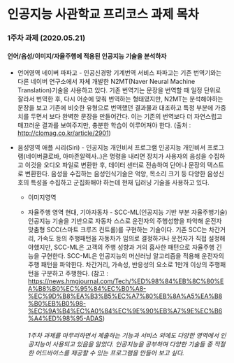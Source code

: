 # 인공지능 사관학교 프리코스 과제 목차

### 1주차 과제 (2020.05.21)
#### 언어/음성/이미지/자율주행에 적용된 인공지능 기술을 분석하자 #### 

* 언어영역 
  네이버 파파고 - 인공신경망 기계번역 서비스
  파파고는 기존 번역기와는 다른 네이버 연구소에서 자체 개발한 N2MT(Naver Neural Machine Translation)기술을 사용하고 있다. 기존 번역기는 문장을 번역할 때 일정 단위로 잘라서 번역한 후, 다시 어순에 맞춰 번역하는 형태였지만, N2MT는 분석해야하는 문장을 보고 기존에 비슷한 유형으로 번역했던 결과물과 대조하고 특정 부분에 가중치를 두면서 보다 완벽한 문장을 만들어간다. 이는 기존의 번역보다 더 자연스럽고 매끄러운 결과를 보여주지만, 충분한 학습이 이루어져야 한다.
  (출처 : http://clomag.co.kr/article/2901)

* 음성영역
  애플 시리(Siri) - 인공지능 개인비서 프로그램
  인공지능 개인비서 프로그램(네이버클로바, 아마존알렉사..)은 명령을 내리면 장치가 사용자의 음성을 수집하고 이것을 오디오 파일로 변환한 후, 데이터 센터로 전송하여 단어나 문장의 텍스트로 변환한다. 음성을 수집하는 음성인식기술은 억양, 목소리 크기 등 다양한 음성신호의 특성을 수집하고 군집화해야 하는데 현재 딥러닝 기술을 사용하고 있다.
  
  * 이미지영역
  
  
  * 자율주행 영역
    현대, 기아자동차 - SCC-ML(인공지능 기반 부분 자율주행기술)
    인공지능 기술을 기반으로 자동차 스스로 운전자의 주행성향을 파악해 운전자 맞춤형 SCC(스마트 크루즈 컨트롤)를 구현하는 기술이다. 기존 SCC는 차간거리, 가속도 등의 주행패턴을 자동차가 임의로 결정하거나 운전자가 직접 설정해야했지만, SCC-ML은 고객의 주행 성향과 거의 흡사한 패턴으로 자율주행 긴능을 구현한다.
    SCC-ML은 인공지능의 머신러닝 알고리즘을 적용해 운전자의 주행 패턴을 파악한다. 차간거리, 가속성, 반응성의 요소로 1만개 이상의 주행패턴을 구분하고 주행한다.
    (참고 : https://news.hmgjournal.com/Tech/%ED%98%84%EB%8C%80%EA%B8%B0%EC%95%84%EC%B0%A8-%EC%9D%B8%EA%B3%B5%EC%A7%80%EB%8A%A5%EA%B8%B0%EB%B0%98-%EC%9A%B4%EC%A0%84%EC%9E%90%EB%A7%9E%EC%B6%A4%ED%98%95-ADAS)
    
    ###### 1주차 과제를 마무리하면서 제출하는 기능과 서비스 외에도 다양한 영역에서 인공지능이 사용되고 있음을 알았다. 인공지능을 공부하며 다양한 기술들 중 적절한 어드바이스를 제공할 수 있는 프로그램을 만들어 보고 싶다. ######
